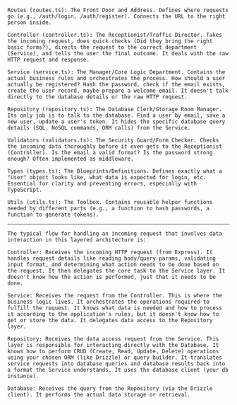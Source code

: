     Routes (routes.ts): The Front Door and Address. Defines where requests go (e.g., /auth/login, /auth/register). Connects the URL to the right person inside.

    Controller (controller.ts): The Receptionist/Traffic Director. Takes the incoming request, does quick checks (Did they bring the right basic forms?), directs the request to the correct department (Service), and tells the user the final outcome. It deals with the raw HTTP request and response.

    Service (service.ts): The Manager/Core Logic Department. Contains the actual business rules and orchestrates the process. How should a user actually be registered? Hash the password, check if the email exists, create the user record, maybe prepare a welcome email. It doesn't talk directly to the database details or the raw HTTP request.

    Repository (repository.ts): The Database Clerk/Storage Room Manager. Its only job is to talk to the database. Find a user by email, save a new user, update a user's token. It hides the specific database query details (SQL, NoSQL commands, ORM calls) from the Service.

    Validators (validators.ts): The Security Guard/Form Checker. Checks the incoming data thoroughly before it even gets to the Receptionist (Controller). Is the email a valid format? Is the password strong enough? Often implemented as middleware.

    Types (types.ts): The Blueprints/Definitions. Defines exactly what a "User" object looks like, what data is expected for login, etc. Essential for clarity and preventing errors, especially with TypeScript.

    Utils (utils.ts): The Toolbox. Contains reusable helper functions needed by different parts (e.g., a function to hash passwords, a function to generate tokens).
    
--------

    The typical flow for handling an incoming request that involves data interaction in this layered architecture is:

    Controller: Receives the incoming HTTP request (from Express). It handles request details like reading body/query params, validating input format, and determining what action needs to be done based on the request. It then delegates the core task to the Service layer. It doesn't know how the action is performed, just that it needs to be done.

    Service: Receives the request from the Controller. This is where the business logic lives. It orchestrates the operations required to fulfill the request. It knows what data is needed and how to process it according to the application's rules, but it doesn't know how to get or store the data. It delegates data access to the Repository layer.

    Repository: Receives the data access request from the Service. This layer is responsible for interacting directly with the Database. It knows how to perform CRUD (Create, Read, Update, Delete) operations using your chosen ORM (like Drizzle) or query builder. It translates service requests into database queries and database results back into a format the Service understands. It uses the database client (your db instance).

    Database: Receives the query from the Repository (via the Drizzle client). It performs the actual data storage or retrieval.